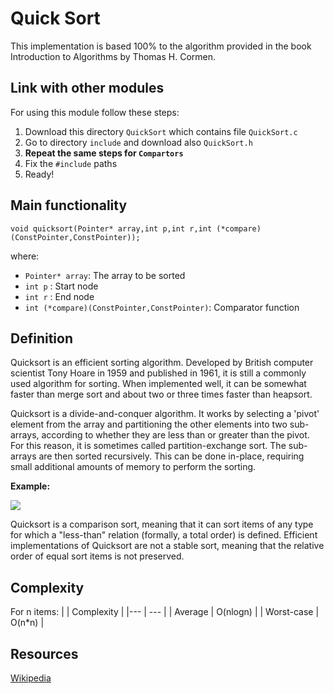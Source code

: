 # Quick Sort
This implementation is based 100% to the algorithm provided in the book Introduction to Algorithms by Thomas H. Cormen.

## Link with other modules
For using this module follow these steps:
1. Download this directory ```QuickSort``` which contains file ```QuickSort.c```
2. Go to directory ```include``` and download also ```QuickSort.h```
3. __Repeat the same steps for ```Compartors```__
4. Fix the ```#include``` paths
5. Ready!

## Main functionality
```
void quicksort(Pointer* array,int p,int r,int (*compare)(ConstPointer,ConstPointer));
```
where:

- ```Pointer* array```: The array to be sorted
- ```int p``` : Start node
- ```int r``` : End node
- ```int (*compare)(ConstPointer,ConstPointer)```: Comparator function

## Definition
Quicksort is an efficient sorting algorithm. Developed by British computer scientist Tony Hoare in 1959 and published in 1961, it is still a commonly used algorithm for sorting. When implemented well, it can be somewhat faster than merge sort and about two or three times faster than heapsort.

Quicksort is a divide-and-conquer algorithm. It works by selecting a 'pivot' element from the array and partitioning the other elements into two sub-arrays, according to whether they are less than or greater than the pivot. For this reason, it is sometimes called partition-exchange sort. The sub-arrays are then sorted recursively. This can be done in-place, requiring small additional amounts of memory to perform the sorting.

__Example:__

![](https://upload.wikimedia.org/wikipedia/commons/thumb/6/6a/Sorting_quicksort_anim.gif/220px-Sorting_quicksort_anim.gif)


Quicksort is a comparison sort, meaning that it can sort items of any type for which a "less-than" relation (formally, a total order) is defined. Efficient implementations of Quicksort are not a stable sort, meaning that the relative order of equal sort items is not preserved.



## Complexity
For n items:
| | Complexity |
|--- | --- |
| Average | O(nlogn) |
| Worst-case | O(n\*n) |


## Resources
[Wikipedia](https://en.wikipedia.org/wiki/Quicksort)

